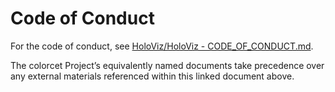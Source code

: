 # Code of Conduct

For the code of conduct, see [HoloViz/HoloViz - CODE_OF_CONDUCT.md](https://github.com/holoviz/holoviz/blob/colorcet-gov/CODE_OF_CONDUCT.md).

The colorcet Project’s equivalently named documents take precedence over any external materials referenced within this linked document above.